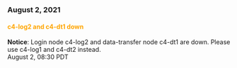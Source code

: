### August 2, 2021

#### <span style="color: orange;">c4-log2 and c4-dt1 down</span>

**Notice**: Login node c4-log2 and data-transfer node c4-dt1 are down.  Please use c4-log1 and c4-dt2 instead.
<br><span class="timestamp">August 2, 08:30 PDT</span>

